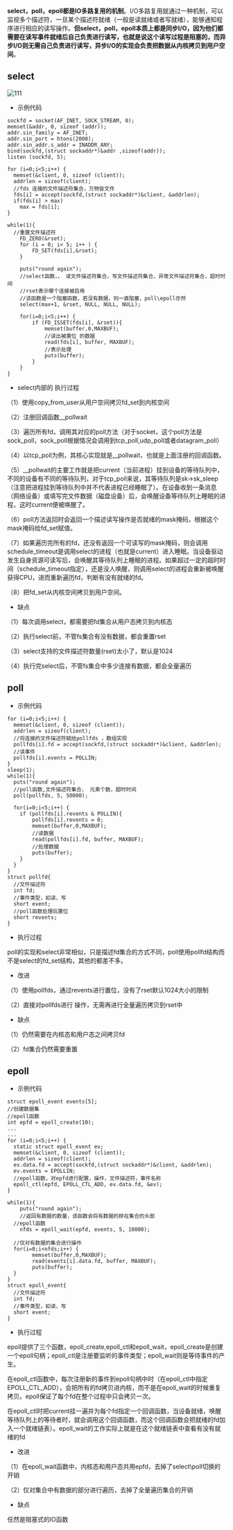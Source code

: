 **select，poll，epoll都是IO多路复用的机制**。I/O多路复用就通过一种机制，可以监视多个描述符，一旦某个描述符就绪（一般是读就绪或者写就绪），能够通知程序进行相应的读写操作。**但select，poll，epoll本质上都是同步I/O，因为他们都需要在读写事件就绪后自己负责进行读写，也就是说这个读写过程是阻塞的，而异步I/O则无需自己负责进行读写，异步I/O的实现会负责把数据从内核拷贝到用户空间**。



## select

![111](../images/17201205-8ac47f1f1fcd4773bd4edd947c0bb1f4.png)

- 示例代码

```c_cpp
sockfd = socket(AF_INET, SOCK_STREAM, 0);
memset(&addr, 0, sizeof (addr));
addr.sin_family = AF_INET;
addr.sin_port = htons(2000);
addr.sin_addr.s_addr = INADDR_ANY;
bind(sockfd,(struct sockaddr*)&addr ,sizeof(addr));
listen (sockfd, 5); 
 
for (i=0;i<5;i++) {
  memset(&client, 0, sizeof (client));
  addrlen = sizeof(client);
  //fds 连接的文件描述符集合，万物皆文件
  fds[i] = accept(sockfd,(struct sockaddr*)&client, &addrlen);
  if(fds[i] > max)
  	max = fds[i];
}
  
while(1){
  //重置文件描述符
	FD_ZERO(&rset);
	for (i = 0; i< 5; i++ ) {
		FD_SET(fds[i],&rset);
	}
 
 	puts("round again");
 	//select函数，， 读文件描述符集合，写文件描述符集合，异常文件描述符集合，超时时间
 	//rset表示哪个连接被启用  
 	//该函数是一个阻塞函数，若没有数据，则一直阻塞，poll\epoll亦然
	select(max+1, &rset, NULL, NULL, NULL);
 
	for(i=0;i<5;i++) {
		if (FD_ISSET(fds[i], &rset)){
			memset(buffer,0,MAXBUF);
			//读出被置位 的数据
			read(fds[i], buffer, MAXBUF);
			//表示处理
			puts(buffer);
		}
	}	
}
```



- select内部的 执行过程

（1）使用copy_from_user从用户空间拷贝fd_set到内核空间

（2）注册回调函数__pollwait

（3）遍历所有fd，调用其对应的poll方法（对于socket，这个poll方法是sock_poll，sock_poll根据情况会调用到tcp_poll,udp_poll或者datagram_poll）

（4）以tcp_poll为例，其核心实现就是__pollwait，也就是上面注册的回调函数。

（5）__pollwait的主要工作就是把current（当前进程）挂到设备的等待队列中，不同的设备有不同的等待队列，对于tcp_poll来说，其等待队列是sk->sk_sleep（注意把进程挂到等待队列中并不代表进程已经睡眠了）。在设备收到一条消息（网络设备）或填写完文件数据（磁盘设备）后，会唤醒设备等待队列上睡眠的进程，这时current便被唤醒了。

（6）poll方法返回时会返回一个描述读写操作是否就绪的mask掩码，根据这个mask掩码给fd_set赋值。

（7）如果遍历完所有的fd，还没有返回一个可读写的mask掩码，则会调用schedule_timeout是调用select的进程（也就是current）进入睡眠。当设备驱动发生自身资源可读写后，会唤醒其等待队列上睡眠的进程。如果超过一定的超时时间（schedule_timeout指定），还是没人唤醒，则调用select的进程会重新被唤醒获得CPU，进而重新遍历fd，判断有没有就绪的fd。

（8）把fd_set从内核空间拷贝到用户空间。



- 缺点

（1）每次调用select，都需要把fd集合从用户态拷贝到内核态

（2）执行select前，不管fs集合有没有数据，都会重置rset

（3）select支持的文件描述符数量(rset)太小了，默认是1024

（4）执行完select后，不管fs集合中多少连接有数据，都会全量遍历



## poll

- 示例代码

```c_cpp
for (i=0;i<5;i++) {
  memset(&client, 0, sizeof (client));
  addrlen = sizeof(client);
  //将连接的文件描述符赋给pollfds ，数组实现
  pollfds[i].fd = accept(sockfd,(struct sockaddr*)&client, &addrlen);
  //读事件
  pollfds[i].events = POLLIN;
}
sleep(1);
while(1){
  puts("round again");
  //poll函数,文件描述符集合， 元素个数，超时时间 
  poll(pollfds, 5, 50000);
  
  for(i=0;i<5;i++) {
  	if (pollfds[i].revents & POLLIN){
  		pollfds[i].revents = 0;
  		memset(buffer,0,MAXBUF);
  		//读数据
  		read(pollfds[i].fd, buffer, MAXBUF);
  		//处理数据
  		puts(buffer);
  	}
  }
}
struct pollfd{
  //文件描述符
  int fd;
  //事件类型，如读、写 
  short event;
  //poll函数处理后置位 
  short revents;
}
```



- 执行过程

poll的实现和select非常相似，只是描述fd集合的方式不同，poll使用pollfd结构而不是select的fd_set结构，其他的都差不多。



- 改进

（1）使用pollfds，通过revents进行置位，没有了rset默认1024大小的限制

（2）直接对pollfds进行  操作，无需再进行全量遍历拷贝到rset中



- 缺点

（1）仍然需要在内核态和用户态之间拷贝fd

（2）fd集合仍然需要重置





## epoll

- 示例代码

```c_cpp
struct epoll_event events[5];
//创建数据集
//epoll函数
int epfd = epoll_create(10);
...
...
for (i=0;i<5;i++) {
  static struct epoll_event ev;
  memset(&client, 0, sizeof (client));
  addrlen = sizeof(client);
  ev.data.fd = accept(sockfd,(struct sockaddr*)&client, &addrlen);
  ev.events = EPOLLIN;
  //epoll函数，对epfd进行配置，操作，文件描述符，事件名称
  epoll_ctl(epfd, EPOLL_CTL_ADD, ev.data.fd, &ev); 
}

while(1){
	puts("round again");
	//返回有数据的数量，该函数会将有数据的排在集合的头部
  //epoll函数
	nfds = epoll_wait(epfd, events, 5, 10000);

  //仅对有数据的集合进行操作
  for(i=0;i<nfds;i++) {
  		memset(buffer,0,MAXBUF);
  		read(events[i].data.fd, buffer, MAXBUF);
  		puts(buffer);
  }
}
struct epoll_event{
  //文件描述符
  int fd;
  //事件类型，如读、写 
  short event;
}
```



- 执行过程

epoll提供了三个函数，epoll_create,epoll_ctl和epoll_wait，epoll_create是创建一个epoll句柄；epoll_ctl是注册要监听的事件类型；epoll_wait则是等待事件的产生。

在epoll_ctl函数中，每次注册新的事件到epoll句柄中时（在epoll_ctl中指定EPOLL_CTL_ADD），会把所有的fd拷贝进内核，而不是在epoll_wait的时候重复拷贝。epoll保证了每个fd在整个过程中只会拷贝一次。

在epoll_ctl时把current挂一遍并为每个fd指定一个回调函数，当设备就绪，唤醒等待队列上的等待者时，就会调用这个回调函数，而这个回调函数会把就绪的fd加入一个就绪链表）。epoll_wait的工作实际上就是在这个就绪链表中查看有没有就绪的fd



- 改进

（1）在epoll_wait函数中，内核态和用户态共用epfd，去掉了select\poll切换的开销

（2）仅对集合中有数据的部分进行遍历，去掉了全量遍历集合的开销



-  缺点

任然是阻塞式的IO函数